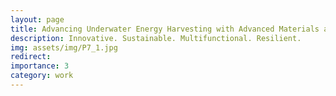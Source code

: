 ```yaml
---
layout: page
title: Advancing Underwater Energy Harvesting with Advanced Materials and Optics
description: Innovative. Sustainable. Multifunctional. Resilient.
img: assets/img/P7_1.jpg
redirect:
importance: 3
category: work
---
```

